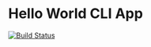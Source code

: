 # Hello World CLI App

[![Build Status](https://travis-ci.org/mach5cz/docker-edu.svg?branch=master)](https://travis-ci.org/mach5cz/docker-edu)